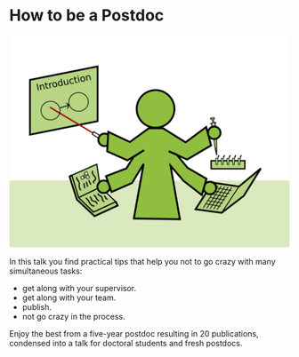 
# How to be a Postdoc

![Multitasking](/posts/images/multitasking.png)

In this talk you find practical tips that help you not to go crazy with many simultaneous tasks:

* get along with your supervisor.
* get along with your team.
* publish.
* not go crazy in the process.

Enjoy the best from a five-year postdoc resulting in 20 publications, condensed
into a talk for doctoral students and fresh postdocs.


